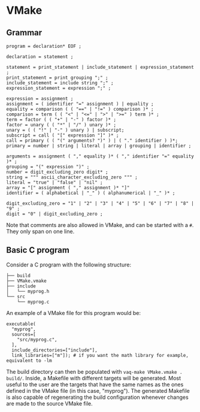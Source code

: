 # VMake

## Grammar

```ebnf
program = declaration* EOF ;

declaration = statement ;

statement = print_statement | include_statement | expression_statement ;
print_statement = print grouping ";" ;
include_statement = include string ";" ;
expression_statement = expression ";" ;

expression = assignment ;
assignment = ( identifier "=" assignment ) | equality ;
equality = comparison ( ( "==" | "!=" ) comparison )* ;
comparison = term ( ( "<" | "<=" | ">" | ">=" ) term )* ;
term = factor ( ( "+" | "-" ) factor )* ;
factor = unary ( ( "*" | "/" ) unary )* ;
unary = ( ( "!" | "-" ) unary ) | subscript;
subscript = call ( "[" expression "]" )* ;
call = primary ( ( "(" arguments? ")" ) | ( "." identifier ) )*;
primary = number | string | literal | array | grouping | identifier ;

arguments = assignment ( "," equality )* ( "," identifier "=" equality )* ;
grouping = "(" expression ")" ;
number = digit_excluding_zero digit* ;
string = """ ascii_character_excluding_zero """ ;
literal = "true" | "false" | "nil" ;
array = "[" assignment ( "," assignment )* "]"
identifier = ( alphabetical | "_" ) ( alphanumerical | "_" )* ;

digit_excluding_zero = "1" | "2" | "3" | "4" | "5" | "6" | "7" | "8" | "9" ;
digit = "0" | digit_excluding_zero ;
```

Note that comments are also allowed in VMake, and can be started with a `#`. They only span on one line.

## Basic C program

Consider a C program with the following structure:

```tree
├── build
├── VMake.vmake
├── include
│   └── myprog.h
└── src
    └── myprog.c
```

An example of a VMake file for this program would be:

```vmake
executable(
  "myprog", 
  sources=[
    "src/myprog.c", 
  ],
  include_directories=["include"],
  link_libraries=["m"]); # if you want the math library for example, equivalent to -lm
```

The build directory can then be populated with `vaq-make VMake.vmake . build/`. Inside, a Makefile with different targets will be generated. Most useful to the user are the targets that have the same names as the ones defined in the VMake file (in this case, "myprog"). The generated Makefile is also capable of regenerating the build configuration whenever changes are made to the source VMake file.
